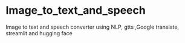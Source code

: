 # Image_to_text_and_speech
Image to text and speech converter using NLP, gtts ,Google translate, streamlit and hugging face
